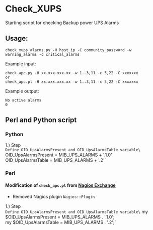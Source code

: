 # Check_XUPS

Starting script for checking Backup power UPS Alarms 

## Usage:
```
check_xups_alarms.py -H host_ip -C community_password -w warning_alarms -c critical_alarms
```

Example input:
```
check_apc.py -H xx.xxx.xxx.xx -w 1..3,11 -c 5,22 -C xxxxxxx
or
check_apc.pl -H xx.xxx.xxx.xx -w 1..3,11 -c 5,22 -C xxxxxxx
```

Example output:
```
No active alarms
0
```

## Perl and Python script

### Python
1.) Step\
`Define OID_UpsAlarmsPresent and OID_UpsAlarmsTable variable\`
OID_UpsAlarmsPresent = MIB_UPS_ALARMS + '.1.0'\
OID_UpsAlarmsTable = MIB_UPS_ALARMS + '.2'\`

### Perl
#### Modification of `check_apc.pl` from [Nagios Exchange](https://exchange.nagios.org/directory/Plugins/Hardware/UPS/Powerware/check_xups_alarm/details)
* Removed Nagios plugin `Nagios::Plugin`


1.) Step\
`Define OID_UpsAlarmsPresent and OID_UpsAlarmsTable variable\`
my $OID_UpsAlarmsPresent =   MIB_UPS_ALARMS . '.1.0';\
my $OID_UpsAlarmsTable =   MIB_UPS_ALARMS . '.2';\`

